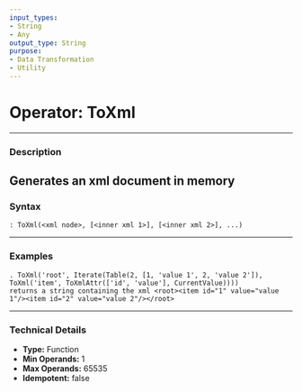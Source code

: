 ```yaml
---
input_types:
- String
- Any
output_type: String
purpose:
- Data Transformation
- Utility
---
```

# Operator: ToXml
---
### **Description**
Generates an xml document in memory
---
### **Syntax**
```
: ToXml(<xml node>, [<inner xml 1>], [<inner xml 2>], ...)
```
---
### **Examples**
```
. ToXml('root', Iterate(Table(2, [1, 'value 1', 2, 'value 2']), ToXml('item', ToXmlAttr(['id', 'value'], CurrentValue))))
returns a string containing the xml <root><item id="1" value="value 1"/><item id="2" value="value 2"/></root>
```
---
### **Technical Details**
- **Type:** Function
- **Min Operands:** 1
- **Max Operands:** 65535
- **Idempotent:** false